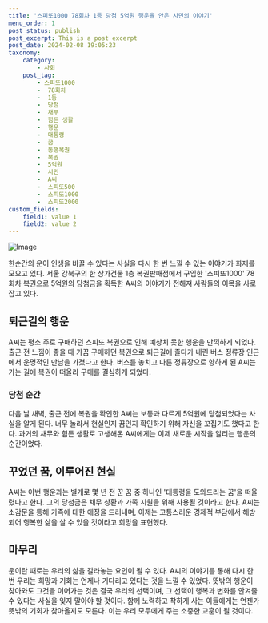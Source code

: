 ```yaml
---
title: '스피또1000 78회차 1등 당첨 5억원 행운을 안은 시민의 이야기'
menu_order: 1
post_status: publish
post_excerpt: This is a post excerpt
post_date: 2024-02-08 19:05:23
taxonomy:
    category:
        - 사회
    post_tag:
        - 스피또1000
        -  78회차
        -  1등
        -  당첨
        -  채무
        -  힘든 생활
        -  행운
        -  대통령
        -  꿈
        -  동행복권
        -  복권
        -  5억원
        -  시민
        -  A씨
        -  스피또500
        -  스피또1000
        -  스피또2000
custom_fields:
    field1: value 1
    field2: value 2
---
```


![Image](https://imgnews.pstatic.net/image/015/2024/02/08/0004946804_001_20240208154601039.jpg?type=w647)

한순간의 운이 인생을 바꿀 수 있다는 사실을 다시 한 번 느낄 수 있는 이야기가 화제를 모으고 있다. 서울 강북구의 한 상가건물 1층 복권판매점에서 구입한 '스피또1000' 78회차 복권으로 5억원의 당첨금을 획득한 A씨의 이야기가 전해져 사람들의 이목을 사로잡고 있다.
## 퇴근길의 행운
A씨는 평소 주로 구매하던 스피또 복권으로 인해 예상치 못한 행운을 만끽하게 되었다. 출근 전 느낌이 좋을 때 가끔 구매하던 복권으로 퇴근길에 졸다가 내린 버스 정류장 인근에서 운명적인 만남을 가졌다고 한다. 버스를 놓치고 다른 정류장으로 향하게 된 A씨는 가는 길에 복권이 떠올라 구매를 결심하게 되었다.
### 당첨 순간
다음 날 새벽, 출근 전에 복권을 확인한 A씨는 보통과 다르게 5억원에 당첨되었다는 사실을 알게 된다. 너무 놀라서 현실인지 꿈인지 확인하기 위해 자신을 꼬집기도 했다고 한다. 과거의 채무와 힘든 생활로 고생해온 A씨에게는 이제 새로운 시작을 알리는 행운의 순간이었다.
## 꾸었던 꿈, 이루어진 현실
A씨는 이번 행운과는 별개로 몇 년 전 꾼 꿈 중 하나인 '대통령을 도와드리는 꿈'을 떠올렸다고 한다. 그의 당첨금은 채무 상환과 가족 지원을 위해 사용될 것이라고 한다. A씨는 소감문을 통해 가족에 대한 애정을 드러내며, 이제는 고통스러운 경제적 부담에서 해방되어 행복한 삶을 살 수 있을 것이라고 희망을 표현했다.
## 마무리
운이란 때로는 우리의 삶을 갈라놓는 요인이 될 수 있다. A씨의 이야기를 통해 다시 한 번 우리는 희망과 기회는 언제나 기다리고 있다는 것을 느낄 수 있었다. 뜻밖의 행운이 찾아와도 그것을 이어가는 것은 결국 우리의 선택이며, 그 선택이 행복과 변화를 안겨줄 수 있다는 사실을 잊지 말아야 할 것이다. 함께 노력하고 착하게 사는 이들에게는 언젠가 뜻밖의 기회가 찾아올지도 모른다. 이는 우리 모두에게 주는 소중한 교훈이 될 것이다.
